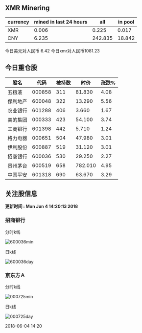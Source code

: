 ## XMR Minering

|currency|mined in last 24 hours|all|in pool|
|---|---|---|---|
|XMR|0.006|0.225|0.017|
|CNY|6.235|242.835|18.842|

今日美元对人民币 6.42	今日xmr对人民币1081.23


## 今日重仓股 

|股名|代码|被持数|时价|涨跌%|
|---|---|---|---|---|
|五粮液|000858|311|81.830|4.08|
|保利地产|600048|322|13.290|5.56|
|农业银行|601288|406|3.660|1.67|
|美的集团|000333|423|54.100|3.74|
|工商银行|601398|442|5.710|1.24|
|格力电器|000651|504|47.980|3.01|
|伊利股份|600887|519|31.120|3.01|
|招商银行|600036|530|29.250|2.27|
|贵州茅台|600519|658|782.010|4.95|
|中国平安|601318|690|63.670|3.29|

## 关注股信息
**更新时间 : Mon Jun  4 14:20:13 2018**
### 招商银行 
分时k线

![600036min](http://image.sinajs.cn/newchart/min/n/sh600036.gif)

日k线

![600036day](http://image.sinajs.cn/newchart/daily/n/sh600036.gif)

### 京东方Ａ 
分时k线

![000725min](http://image.sinajs.cn/newchart/min/n/sz000725.gif)

日k线

![000725day](http://image.sinajs.cn/newchart/daily/n/sz000725.gif)

2018-06-04 14:20